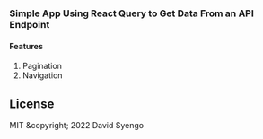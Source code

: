 ### Simple App Using React Query to Get Data From an API Endpoint

#### Features

1. Pagination
2. Navigation

## License

MIT &copyright; 2022 David Syengo

